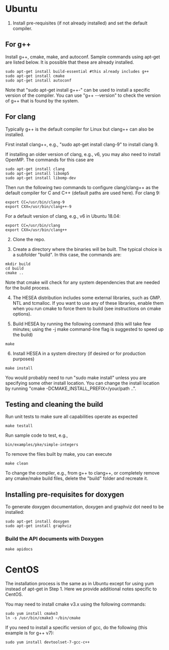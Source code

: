 Ubuntu
=====================================


1. Install pre-requisites (if not already installed) and set the default compiler. 

For g++
---------
Install g++, cmake, make, and autoconf. Sample commands using apt-get are listed below. It is possible that these are already installed.
```
sudo apt-get install build-essential #this already includes g++
sudo apt-get install cmake
sudo apt-get install autoconf
```

Note that "sudo apt-get install g++-<version>" can be used to install a specific version of the compiler. You can use "g++ --version" to check the version of g++ that is found by the system.

For clang
--------
Typically g++ is the default compiler for Linux but clang++ can also be installed.

First install clang++, e.g., "sudo apt-get install clang-9" to install clang 9. 

>>>
If installing an older version of clang, e.g., v6, you may also need to install OpenMP. The commands for this case are
```
sudo apt-get install clang
sudo apt-get install libomp5
sudo apt-get install libomp-dev
```
>>>

Then run the following two commands to configure clang/clang++ as the default compiler for C and C++ (default paths are used here). For clang 9:
```
export CC=/usr/bin/clang-9
export CXX=/usr/bin/clang++-9
```

For a default version of clang, e.g., v6 in Ubuntu 18.04:
```
export CC=/usr/bin/clang
export CXX=/usr/bin/clang++
```

2. Clone the repo.

3. Create a directory where the binaries will be built. The typical choice is a subfolder "build". In this case, the commands are:
```
mkdir build
cd build
cmake ..
```	
Note that cmake will check for any system dependencies that are needed for the build process. 

4. The HESEA distribution includes some external libraries, such as GMP. NTL and tcmalloc. If you want to use any of these libraries, enable them when you run cmake to force them to build (see instructions on cmake options).

5. Build HESEA by running the following command (this will take few minutes; using the -j<threads> make command-line flag is suggested to speed up the build)
```
make
```

6. Install HESEA in a system directory (if desired or for production purposes)
```
make install
```
	
You would probably need to run "sudo make install" unless you are specifying some other install location. You can change the install location by running
"cmake -DCMAKE_INSTALL_PREFIX=/your/path ..".

Testing and cleaning the build
----------------------

Run unit tests to make sure all capabilities operate as expected
```
make testall
```

Run sample code to test, e.g., 
```
bin/examples/pke/simple-integers
```
	
To remove the files built by make, you can execute
```
make clean
```

To change the compiler, e.g., from g++ to clang++, or completely remove any cmake/make build files, delete the "build" folder and recreate it.

Installing pre-requisites for doxygen
---------------
To generate doxygen documentation, doxygen and graphviz dot need to be installed:
```
sudo apt-get install doxygen
sudo apt-get install graphviz
```

### Build the API documents with Doxygen

```
make apidocs
```

CentOS
=====================================

The installation process is the same as in Ubuntu except for using yum instead of apt-get in Step 1. Here we provide additional notes specific to CentOS.

You may need to install cmake v3.x using the following commands:
```
sudo yum install cmake3
ln -s /usr/bin/cmake3 ~/bin/cmake
```

If you need to install a specific version of gcc, do the following (this example is for g++ v7):
```
sudo yum install devtoolset-7-gcc-c++
```